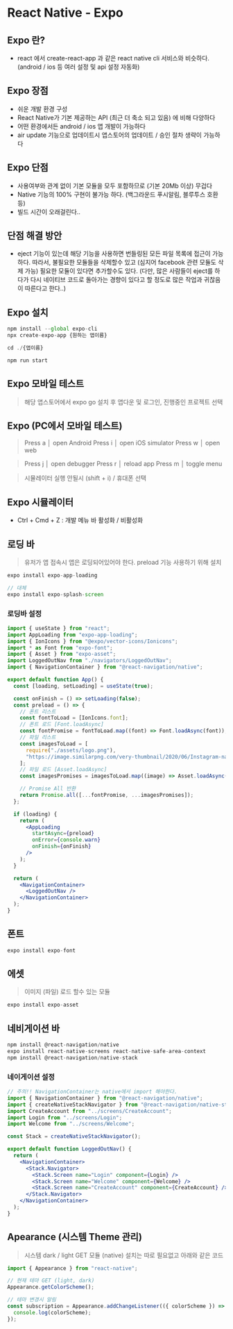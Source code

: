 # React Native - Expo

## Expo 란?

- react 에서 create-react-app 과 같은 react native cli 서비스와 비슷하다. (android / ios 등 여러 설정 및 api 설정 자동화)

## Expo 장점

- 쉬운 개발 환경 구성
- React Native가 기본 제공하는 API (최근 더 축소 되고 있음) 에 비해 다양하다
- 어떤 환경에서든 android / ios 앱 개발이 가능하다
- air update 기능으로 업데이트시 앱스토어의 업데이트 / 승인 절차 생략이 가능하다

## Expo 단점

- 사용여부와 관계 없이 기본 모듈을 모두 포함하므로 (기본 20Mb 이상) 무겁다
- Native 기능의 100% 구현이 불가능 하다. (백그라운드 푸시알림, 블루투스 호환 등)
- 빌드 시간이 오래걸린다..

## 단점 해결 방안

- eject 기능이 있는데 해당 기능을 사용하면 번들링된 모든 파일 목록에 접근이 가능하다.
  따라서, 불필요한 모듈들을 삭제할수 있고 (심지어 facebook 관련 모듈도 삭제 가능) 필요한 모듈이 있다면 추가할수도 있다.
  (다만, 많은 사람들이 eject를 하다가 다시 네이티브 코드로 돌아가는 경향이 있다고 할 정도로 많은 작업과 귀찮음이 따른다고 한다..)

## Expo 설치

```js
npm install --global expo-cli
npx create-expo-app {원하는 앱이름}

cd ./{앱이름}

npm run start
```

## Expo 모바일 테스트

> 해당 앱스토어에서 expo go 설치 후 앱다운 및 로그인, 진행중인 프로젝트 선택

## Expo (PC에서 모바일 테스트)

> Press a │ open Android
> Press i │ open iOS simulator
> Press w │ open web

> Press j │ open debugger
> Press r │ reload app
> Press m │ toggle menu

> 시뮬레이터 실행 안될시 (shift + i) / 휴대폰 선택

## Expo 시뮬레이터

- Ctrl + Cmd + Z : 개발 메뉴 바 활성화 / 비활성화

## 로딩 바

> 유저가 앱 접속시 앱은 로딩되어있어야 한다.
> preload 기능 사용하기 위해 설치

```js
expo install expo-app-loading

// 대체
expo install expo-splash-screen
```

### 로딩바 설정

```jsx
import { useState } from "react";
import AppLoading from "expo-app-loading";
import { IonIcons } from "@expo/vector-icons/Ionicons";
import * as Font from "expo-font";
import { Asset } from "expo-asset";
import LoggedOutNav from "./navigators/LoggedOutNav";
import { NavigationContainer } from "@react-navigation/native";

export default function App() {
  const [loading, setLoading] = useState(true);

  const onFinish = () => setLoading(false);
  const preload = () => {
    // 폰트 리스트
    const fontToLoad = [IonIcons.font];
    // 폰트 로드 [Font.loadAsync]
    const fontPromise = fontToLoad.map((font) => Font.loadAsync(font));
    // 파일 리스트
    const imagesToLoad = [
      require("./assets/logo.png"),
      "https://image.similarpng.com/very-thumbnail/2020/06/Instagram-name-logo-transparent-PNG.png",
    ];
    // 파일 로드 [Asset.loadAsync]
    const imagesPromises = imagesToLoad.map((image) => Asset.loadAsync(image));

    // Promise All 반환
    return Promise.all([...fontPromise, ...imagesPromises]);
  };

  if (loading) {
    return (
      <AppLoading
        startAsync={preload}
        onError={console.warn}
        onFinish={onFinish}
      />
    );
  }

  return (
    <NavigationContainer>
      <LoggedOutNav />
    </NavigationContainer>
  );
}
```

## 폰트

```js
expo install expo-font
```

## 에셋

> 이미지 (파일) 로드 할수 있는 모듈

```js
expo install expo-asset
```

## 네비게이션 바

```js
npm install @react-navigation/native
expo install react-native-screens react-native-safe-area-context
npm install @react-navigation/native-stack
```

### 네이게이션 설정

```jsx
// 주의!! NavigationContainer는 native에서 import 해야한다.
import { NavigationContainer } from "@react-navigation/native";
import { createNativeStackNavigator } from "@react-navigation/native-stack";
import CreateAccount from "../screens/CreateAccount";
import Login from "../screens/Login";
import Welcome from "../screens/Welcome";

const Stack = createNativeStackNavigator();

export default function LoggedOutNav() {
  return (
    <NavigationContainer>
      <Stack.Navigator>
        <Stack.Screen name="Login" component={Login} />
        <Stack.Screen name="Welcome" component={Welcome} />
        <Stack.Screen name="CreateAccount" component={CreateAccount} />
      </Stack.Navigator>
    </NavigationContainer>
  );
}
```

## Apearance (시스템 Theme 관리)

> 시스템 dark / light GET 모듈 (native)
> 설치는 따로 필요없고 아래와 같은 코드

```jsx
import { Appearance } from "react-native";

// 현재 테마 GET (light, dark)
Appearance.getColorScheme();

// 테마 변경시 알림
const subscription = Appearance.addChangeListener(({ colorScheme }) => {
  console.log(colorScheme);
});
```
